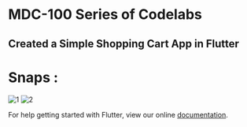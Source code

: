 # MDC-100 Series of Codelabs

## Created a  Simple Shopping Cart App in Flutter

# Snaps :

![1](https://user-images.githubusercontent.com/79744131/152601857-3920b961-4545-4fb9-9093-250b1609fc88.JPG)
![2](https://user-images.githubusercontent.com/79744131/152601856-8bc19290-6904-46fb-9151-23dd77a0b91c.JPG)

For help getting started with Flutter, view our online
[documentation](https://flutter.io/).
